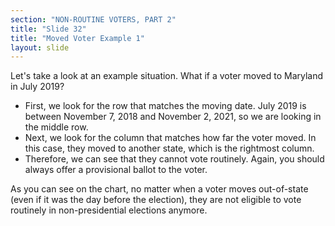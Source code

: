 ```yaml
---
section: "NON-ROUTINE VOTERS, PART 2"
title: "Slide 32"
title: "Moved Voter Example 1"
layout: slide
---
```


Let's take a look at an example situation. What if a voter moved to Maryland in July 2019?

- First, we look for the row that matches the moving date. July 2019 is between November 7, 2018 and November 2, 2021, so we are looking in the middle row.
- Next, we look for the column that matches how far the voter moved. In this case, they moved to another state, which is the rightmost column.
- Therefore, we can see that they cannot vote routinely. Again, you should always offer a provisional ballot to the voter.

As you can see on the chart, no matter when a voter moves out-of-state (even if it was the day before the election), they are not eligible to vote routinely in non-presidential elections anymore.